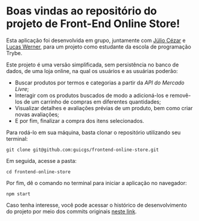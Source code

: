 # Boas vindas ao repositório do projeto de Front-End Online Store!

Esta aplicação foi desenvolvida em grupo, juntamente com [Júlio Cézar](https://github.com/Wxhbr) e [Lucas Werner](https://github.com/lucas-werner), para um projeto como estudante da escola de programação Trybe.

Este projeto é uma versão simplificada, sem persistência no banco de dados, de uma loja online, na qual os usuários e as usuárias poderão:
  - Buscar produtos por termos e categorias a partir da _API do Mercado Livre_;
  - Interagir com os produtos buscados de modo a adicioná-los e removê-los de um carrinho de compras em diferentes quantidades;
  - Visualizar detalhes e avaliações prévias de um produto, bem como criar novas avaliações;
  - E por fim, finalizar a compra dos itens selecionados.

Para rodá-lo em sua máquina, basta clonar o repositório utilizando seu terminal:

```
git clone git@github.com:guicgs/frontend-online-store.git
```

Em seguida, acesse a pasta:

```
cd frontend-online-store
```

Por fim, dê o comando no terminal para iniciar a aplicação no navegador:

```
npm start
```

Caso tenha interesse, você pode acessar o histórico de desenvolvimento do projeto por meio dos commits originais [neste link](https://github.com/tryber/sd-02-week14-project-frontend-online-store-3).
